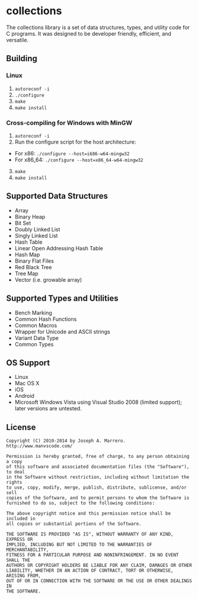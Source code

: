 # collections
The collections library is a set of data structures, types, and utility code for C programs. It was designed to be developer friendly, efficient, and versatile.

## Building

### Linux
1. `autoreconf -i`
2. `./configure`
3. `make`
4. `make install`

### Cross-compiling for Windows with MinGW

1. `autoreconf -i`
2. Run the configure script for the host architecture:
* For x86: `./configure --host=i686-w64-mingw32`
* For x86_64: `./configure --host=x86_64-w64-mingw32`
3. `make`
4. `make install`

## Supported Data Structures
 * Array
 * Binary Heap
 * Bit Set
 * Doubly Linked List
 * Singly Linked List
 * Hash Table
 * Linear Open Addressing Hash Table
 * Hash Map
 * Binary Flat Files
 * Red Black Tree
 * Tree Map
 * Vector (i.e. growable array)

## Supported Types and Utilities
 * Bench Marking
 * Common Hash Functions
 * Common Macros
 * Wrapper for Unicode and ASCII strings
 * Variant Data Type
 * Common Types

## OS Support
 * Linux
 * Mac OS X
 * iOS
 * Android
 * Microsoft Windows Vista using Visual Studio 2008 (limited support); later versions are untested.

## License
    Copyright (C) 2010-2014 by Joseph A. Marrero.  http://www.manvscode.com/
    
    Permission is hereby granted, free of charge, to any person obtaining a copy
    of this software and associated documentation files (the "Software"), to deal
    in the Software without restriction, including without limitation the rights
    to use, copy, modify, merge, publish, distribute, sublicense, and/or sell
    copies of the Software, and to permit persons to whom the Software is
    furnished to do so, subject to the following conditions:
    
    The above copyright notice and this permission notice shall be included in
    all copies or substantial portions of the Software.
    
    THE SOFTWARE IS PROVIDED "AS IS", WITHOUT WARRANTY OF ANY KIND, EXPRESS OR
    IMPLIED, INCLUDING BUT NOT LIMITED TO THE WARRANTIES OF MERCHANTABILITY,
    FITNESS FOR A PARTICULAR PURPOSE AND NONINFRINGEMENT. IN NO EVENT SHALL THE
    AUTHORS OR COPYRIGHT HOLDERS BE LIABLE FOR ANY CLAIM, DAMAGES OR OTHER
    LIABILITY, WHETHER IN AN ACTION OF CONTRACT, TORT OR OTHERWISE, ARISING FROM,
    OUT OF OR IN CONNECTION WITH THE SOFTWARE OR THE USE OR OTHER DEALINGS IN
    THE SOFTWARE.
